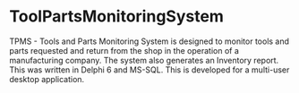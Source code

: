 # ToolPartsMonitoringSystem
TPMS - Tools and Parts Monitoring System is designed to monitor tools and parts requested and return from the shop in the operation of a manufacturing company. The system  also generates an Inventory report. This was written in Delphi 6 and MS-SQL. This is developed for a multi-user desktop application. 

